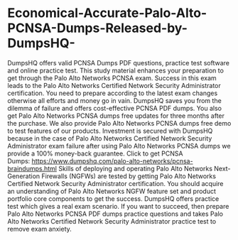 # Economical-Accurate-Palo-Alto-PCNSA-Dumps-Released-by-DumpsHQ-
DumpsHQ offers valid PCNSA Dumps PDF questions, practice test software and online practice test. This study material enhances your preparation to get through the Palo Alto Networks PCNSA exam. Success in this exam leads to the Palo Alto Networks Certified Network Security Administrator certification. You need to prepare according to the latest exam changes otherwise all efforts and money go in vain. DumpsHQ saves you from the dilemma of failure and offers cost-effective PCNSA PDF dumps. You also get Palo Alto Networks PCNSA dumps free updates for three months after the purchase. We also provide Palo Alto Networks PCNSA dumps free demo to test features of our products. Investment is secured with DumpsHQ because in the case of Palo Alto Networks Certified Network Security Administrator exam failure after using Palo Alto Networks PCNSA dumps we provide a 100% money-back guarantee.  Click to get PCNSA Dumps: https://www.dumpshq.com/palo-alto-networks/pcnsa-braindumps.html  Skills of deploying and operating Palo Alto Networks Next-Generation Firewalls (NGFWs) are tested by getting Palo Alto Networks Certified Network Security Administrator certification. You should acquire an understanding of Palo Alto Networks NGFW feature set and product portfolio core components to get the success. DumpsHQ offers practice test which gives a real exam scenario. If you want to succeed, then prepare Palo Alto Networks PCNSA PDF dumps practice questions and takes Palo Alto Networks Certified Network Security Administrator practice test to remove exam anxiety.
